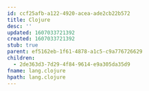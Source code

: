 ```yaml
---
id: ccf25afb-a122-4920-acea-ade2cb22b572
title: Clojure
desc: ''
updated: 1607033721392
created: 1607033721392
stub: true
parent: ef5162eb-1f61-4878-a1c5-c9a776726629
children:
  - 2de363d3-7d29-4f84-9614-e9a305da35d9
fname: lang.clojure
hpath: lang.clojure
---
```



